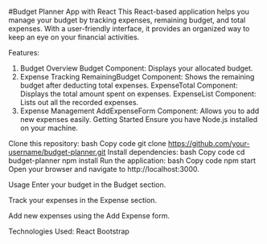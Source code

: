 #Budget Planner App with React
This React-based application helps you manage your budget by tracking expenses, remaining budget, and total expenses. With a user-friendly interface, it provides an organized way to keep an eye on your financial activities.

Features:

1. Budget Overview
Budget Component:
Displays your allocated budget.
2. Expense Tracking
RemainingBudget Component:
Shows the remaining budget after deducting total expenses.
ExpenseTotal Component:
Displays the total amount spent on expenses.
ExpenseList Component:
Lists out all the recorded expenses.
3. Expense Management
AddExpenseForm Component:
Allows you to add new expenses easily.
Getting Started
Ensure you have Node.js installed on your machine.

Clone this repository:
bash
Copy code
git clone https://github.com/your-username/budget-planner.git
Install dependencies:
bash
Copy code
cd budget-planner
npm install
Run the application:
bash
Copy code
npm start
Open your browser and navigate to http://localhost:3000.

Usage
Enter your budget in the Budget section.

Track your expenses in the Expense section.

Add new expenses using the Add Expense form.

Technologies Used:
React
Bootstrap
